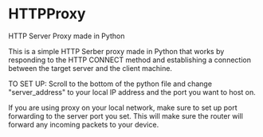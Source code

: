 # HTTPProxy
HTTP Server Proxy made in Python 

This is a simple HTTP Serber proxy made in Python that works by responding to the HTTP CONNECT method and establishing a connection between the target server and the client machine.

TO SET UP:
Scroll to the bottom of the python file and change "server_address" to your local IP address and the port you want to host on.

If you are using proxy on your local network, make sure to set up port forwarding to the server port you set. This will make sure the router will forward any incoming packets to your device. 


